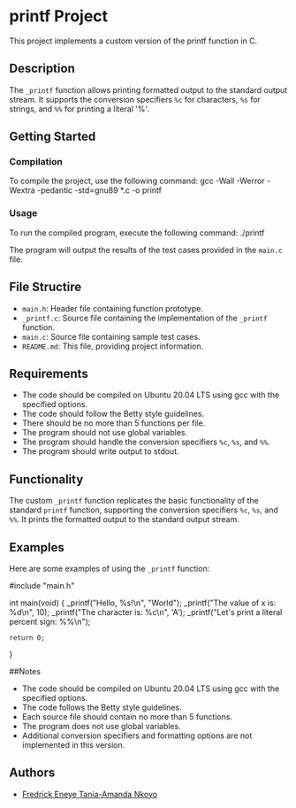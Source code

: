 # printf Project

This project implements a custom version of the printf function in C.

## Description

The `_printf` function allows printing formatted output to the standard output stream. It supports the conversion specifiers `%c` for characters, `%s` for strings, and `%%` for printing a literal '%'.

## Getting Started

### Compilation

To compile the project, use the following command:
gcc -Wall -Werror -Wextra -pedantic -std=gnu89 *.c -o printf


### Usage

To run the compiled program, execute the following command:
./printf


The program will output the results of the test cases provided in the `main.c` file.

## File Structire

- `main.h`: Header file containing function prototype.
- `_printf.c`: Source file containing the implementation of the `_printf` function.
- `main.c`: Source file containing sample test cases.
- `README.md`: This file, providing project information.

## Requirements

- The code should be compiled on Ubuntu 20.04 LTS using gcc with the specified options.
- The code should follow the Betty style guidelines.
- There should be no more than 5 functions per file.
- The program should not use global variables.
- The program should handle the conversion specifiers `%c`, `%s`, and `%%`.
- The program should write output to stdout.

## Functionality

The custom `_printf` function replicates the basic functionality of the standard `printf` function, supporting the conversion specifiers `%c`, `%s`, and `%%`. It prints the formatted output to the standard output stream.


## Examples

Here are some examples of using the `_printf` function:

#include "main.h"

int main(void)
{
    _printf("Hello, %s!\n", "World");
    _printf("The value of x is: %d\n", 10);
    _printf("The character is: %c\n", 'A');
    _printf("Let's print a literal percent sign: %%\n");

    return 0;
}


##Notes
- The code should be compiled on Ubuntu 20.04 LTS using gcc with the specified options.
- The code follows the Betty style guidelines.
- Each source file should contain no more than 5 functions.
- The program does not use global variables.
- Additional conversion specifiers and formatting options are not implemented in this version.

## Authors

- [Fredrick Eneye Tania-Amanda Nkoyo](https://github.com/crystal4000)
